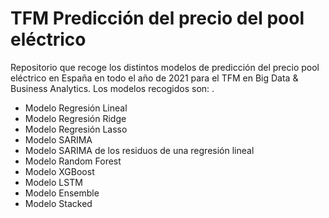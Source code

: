 # TFM Predicción del precio del pool eléctrico

Repositorio que recoge los distintos modelos de predicción del precio pool eléctrico en España en todo el año de 2021 para el TFM en Big Data & Business Analytics. 
Los modelos recogidos son:
.

- Modelo Regresión Lineal
- Modelo Regresión Ridge
- Modelo Regresión Lasso
- Modelo SARIMA
- Modelo SARIMA de los residuos de una regresión lineal
- Modelo Random Forest
- Modelo XGBoost
- Modelo LSTM
- Modelo Ensemble
- Modelo Stacked

